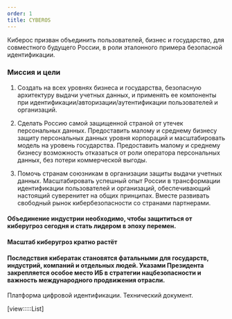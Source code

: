 ```yaml
---
order: 1
title: CYBEROS
---
```


Киберос призван объединить пользователей, бизнес и государство, для совместного будущего России, в роли эталонного примера безопасной идентификации.

### Миссия и цели

1. Создать на всех уровнях бизнеса и государства, безопасную архитектуру выдачи учетных данных, и применять ее компоненты при идентификации/авторизации/аутентификации пользователей и организаций.

2. Сделать Россию самой защищенной страной от утечек персональных данных. Предоставить малому и среднему бизнесу защиту персональных данных уровня корпораций и масштабировать модель на уровень государства. Предоставить малому и среднему бизнесу возможность отказаться от роли оператора персональных данных, без потери коммерческой выгоды.

3. Помочь странам союзникам в организации защиты выдачи учетных данных. Масштабировать успешный опыт России в трансформации идентификации пользователей и организаций, обеспечивающий настоящий суверенитет на общих принципах. Вместе развивать свободный рынок кибербезопасности со странами партнерами.

#### Объединение индустрии необходимо, чтобы защититься от киберугроз сегодня и стать лидером в эпоху перемен.

#### **Масштаб киберугроз кратно растёт** 

#### **Последствия кибератак становятся фатальными для государств, индустрий, компаний и отдельных людей. Указами Президента закрепляется особое место ИБ в стратегии нацбезопасности и важность международного продвижения отрасли.**





Платформа цифровой идентификации. Технический документ.

[view:::::List]

### 